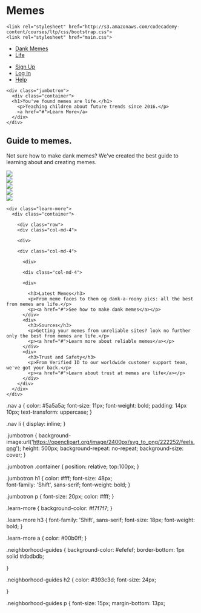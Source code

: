 # Memes
<!DOCTYPE html>
<html>

  <head>
    <link href="http://s3.amazonaws.com/codecademy-content/courses/ltp/css/shift.css" rel="stylesheet">
    
    <link rel="stylesheet" href="http://s3.amazonaws.com/codecademy-content/courses/ltp/css/bootstrap.css">
    <link rel="stylesheet" href="main.css">
    
  </head>

  <body>
    <div class="nav">
      <div class="container">
        <ul class="pull-left">
          <li><a href="#">Dank Memes</a></li>
          <li><a href="#">Life</a></li>
        </ul>
        <ul class="pull-right">
          <li><a href="#">Sign Up</a></li>
          <li><a href="#">Log In</a></li>
          <li><a href="#">Help</a></li>
        </ul>
      </div>
    </div>

    <div class="jumbotron">
      <div class="container">                             
      <h1>You've found memes are life.</h1>
        <p>Teaching children about future trends since 2016.</p>
        <a href="#">Learn More</a>
      </div>
    </div> 

<div class="neighborhood-guides">
<div class="container">

<h2>Guide to memes.</h2>
<p>Not sure how to make dank memes? We've created the best guide to learning about and creating memes.</p>

<div class="row">
<div class="col-md-4">
<div class="thumbnail">
<img src="http://i3.kym-cdn.com/photos/images/original/001/026/968/bcb.jpg">
</div>

<div class="thumbnail">
<img src="http://cdn.images.express.co.uk/img/dynamic/59/590x/secondary/Russia-Bans-Internet-Memes-You-Can-No-Longer-Send-Sadimir-Putin-In-Russia-Russia-Has-Banned-All-Vladimir-Putin-Memes-275592.jpg">
</div>
</div>

<div class="col-md-4">
<div class="thumbnail">
<img src="https://s-media-cache-ak0.pinimg.com/564x/47/83/d3/4783d3ce19a5e7fdc89d41471a5580cf.jpg">
</div>
<div class="thumbnail">
<img src="http://memesvault.com/wp-content/uploads/Meme-Faces-Challenge-Denied-07.jpg">
</div>
</div>


<div class="col-md-4">
<div class="thumbnail">
<img src="http://cnet2.cbsistatic.com/hub/i/r/2015/05/31/3d97705c-8ea1-4030-ac30-193b4b22d9a7/resize/570xauto/e738e2b3a5b3dacc1fade21d2dd6524a/twitch-kappa.jpg">
</div>
</div>

</div>
</div>
</div>
</div>


    <div class="learn-more">
	  <div class="container">
		
		<div class="row">
		<div class="col-md-4">		
	
		<div>
		
		<div class="col-md-4">
		
	      <div>
	      
	      <div class="col-md-4">
	      
	      <div>
	      
			<h3>Latest Memes</h3>
			<p>From meme faces to them og dank-a-roony pics: all the best from memes are life.</p>
			<p><a href="#">See how to make dank memes</a></p>
	      </div>
		  <div>
			<h3>Sources</h3>
			<p>Getting your memes from unreliable sites? look no further only the best from memes are life.</p>
			<p><a href="#">Learn more about reliable memes</a></p>
		  </div>
		  <div>
			<h3>Trust and Safety</h3>
			<p>From Verified ID to our worldwide customer support team, we've got your back.</p>
			<p><a href="#">Learn about trust at memes are life</a></p>
		  </div>
	    </div>
	  </div>
	</div>
  </body>
</html>







.nav a {
  color: #5a5a5a;
  font-size: 11px;
  font-weight: bold;
  padding: 14px 10px;
  text-transform: uppercase;
}

.nav li {
  display: inline;
}

.jumbotron {
  background-image:url('https://openclipart.org/image/2400px/svg_to_png/222252/feels.png');
  height: 500px;
  background-repeat: no-repeat;
  background-size: cover;
}

.jumbotron .container {
  position: relative;
  top:100px;
}

.jumbotron h1 {
  color: #fff;
  font-size: 48px;  
  font-family: 'Shift', sans-serif;
  font-weight: bold;
}

.jumbotron p {
  font-size: 20px;
  color: #fff;
}

.learn-more {
  background-color: #f7f7f7;
}

.learn-more h3 {
  font-family: 'Shift', sans-serif;
  font-size: 18px;
  font-weight: bold;
}

.learn-more a {
  color: #00b0ff;
}

.neighborhood-guides {
    background-color: #efefef;
    border-bottom: 1px solid #dbdbdb;
    
}

.neighborhood-guides h2 {
    color: #393c3d;
    font-size: 24px;
    
}

.neighborhood-guides p {
    font-size: 15px;
    margin-bottom: 13px;
